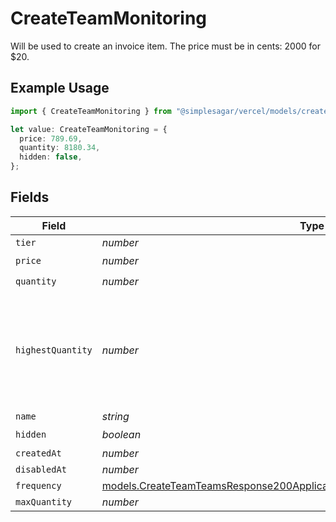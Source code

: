 # CreateTeamMonitoring

Will be used to create an invoice item. The price must be in cents: 2000 for $20.

## Example Usage

```typescript
import { CreateTeamMonitoring } from "@simplesagar/vercel/models/createteamop.js";

let value: CreateTeamMonitoring = {
  price: 789.69,
  quantity: 8180.34,
  hidden: false,
};
```

## Fields

| Field                                                                                                                                                              | Type                                                                                                                                                               | Required                                                                                                                                                           | Description                                                                                                                                                        |
| ------------------------------------------------------------------------------------------------------------------------------------------------------------------ | ------------------------------------------------------------------------------------------------------------------------------------------------------------------ | ------------------------------------------------------------------------------------------------------------------------------------------------------------------ | ------------------------------------------------------------------------------------------------------------------------------------------------------------------ |
| `tier`                                                                                                                                                             | *number*                                                                                                                                                           | :heavy_minus_sign:                                                                                                                                                 | N/A                                                                                                                                                                |
| `price`                                                                                                                                                            | *number*                                                                                                                                                           | :heavy_check_mark:                                                                                                                                                 | N/A                                                                                                                                                                |
| `quantity`                                                                                                                                                         | *number*                                                                                                                                                           | :heavy_check_mark:                                                                                                                                                 | N/A                                                                                                                                                                |
| `highestQuantity`                                                                                                                                                  | *number*                                                                                                                                                           | :heavy_minus_sign:                                                                                                                                                 | The highest quantity in the current period. Used to render the correct enable/disable UI for add-ons.                                                              |
| `name`                                                                                                                                                             | *string*                                                                                                                                                           | :heavy_minus_sign:                                                                                                                                                 | N/A                                                                                                                                                                |
| `hidden`                                                                                                                                                           | *boolean*                                                                                                                                                          | :heavy_check_mark:                                                                                                                                                 | N/A                                                                                                                                                                |
| `createdAt`                                                                                                                                                        | *number*                                                                                                                                                           | :heavy_minus_sign:                                                                                                                                                 | N/A                                                                                                                                                                |
| `disabledAt`                                                                                                                                                       | *number*                                                                                                                                                           | :heavy_minus_sign:                                                                                                                                                 | N/A                                                                                                                                                                |
| `frequency`                                                                                                                                                        | [models.CreateTeamTeamsResponse200ApplicationJSONResponseBodyBillingFrequency](../models/createteamteamsresponse200applicationjsonresponsebodybillingfrequency.md) | :heavy_minus_sign:                                                                                                                                                 | N/A                                                                                                                                                                |
| `maxQuantity`                                                                                                                                                      | *number*                                                                                                                                                           | :heavy_minus_sign:                                                                                                                                                 | N/A                                                                                                                                                                |